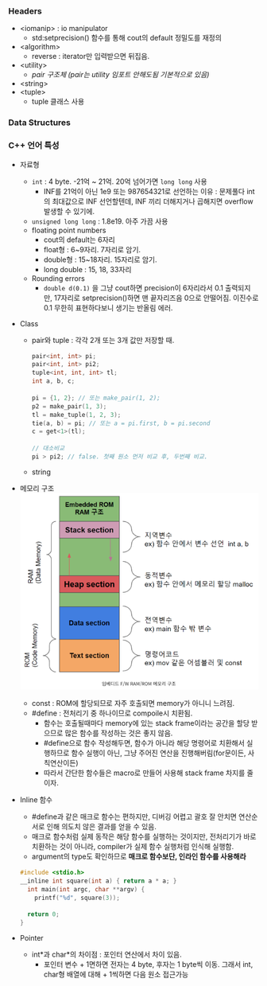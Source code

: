 ### Headers
  - \<iomanip> : io manipulator 
    - std:setprecision() 함수를 통해 cout의 default 정밀도를 재정의 
  - \<algorithm> 
    - reverse : iterator만 입력받으면 뒤집음.
  - \<utility>
    - _pair 구조체 (pair는 utility 임포트 안해도됨 기본적으로 있음)_
  - \<string>
  - \<tuple> 
    - tuple 클래스 사용

### Data Structures


### C++ 언어 특성
- 자료형
  - ```int``` : 4 byte. -21억 ~ 21억. 20억 넘어가면 ```long long``` 사용
    - INF를 21억이 아닌 1e9 또는 987654321로 선언하는 이유 : 문제풀다 int의 최대값으로 INF 선언할텐데, INF 끼리 더해지거나 곱해지면 overflow 발생할 수 있기에.
  - ```unsigned long long``` :  1.8e19. 아주 가끔 사용
  - floating point numbers
    - cout의 default는 6자리
    - float형 : 6~9자리. 7자리로 암기.
    - double형 : 15~18자리. 15자리로 암기.
    - long double : 15, 18, 33자리
  - Rounding errors
    - ```double d(0.1)``` 을 그냥 cout하면 precision이 6자리라서 0.1 출력되지만, 17자리로 setprecision()하면 맨 끝자리즈음 0으로 안떨어짐. 이진수로 0.1 무한히 표현하다보니 생기는 반올림 에러.
- Class
  - pair와 tuple : 각각 2개 또는 3개 값만 저장할 때. 
    ```cpp
    pair<int, int> pi;
    pair<int, int> pi2;
    tuple<int, int, int> tl;
    int a, b, c;

    pi = {1, 2}; // 또는 make_pair(1, 2);
    p2 = make_pair(1, 3);
    tl = make_tuple(1, 2, 3);
    tie(a, b) = pi; // 또는 a = pi.first, b = pi.second
    c = get<1>(tl);

    // 대소비교
    pi > pi2; // false. 첫째 원소 먼저 비교 후, 두번째 비교.
    ```
  - string

- 메모리 구조
  ![Alt text](image.png)
  - const : ROM에 할당되므로 자주 호출되면 memory가 아니니 느려짐.
  - #define : 전처리기 중 하나이므로 compoile시 치환됨. 
    - 함수는 호출될때마다 memory에 있는 stack frame이라는 공간을 
    할당 받으므로 많은 함수를 작성하는 것은 좋지 않음.
    - #define으로 함수 작성해두면, 함수가 아니라 해당 명령어로 치환해서 실행하므로 함수 실행이 아닌, 그냥 주어진 연산을 진행해버림(for문이든, 사칙연산이든)
    - 따라서 간단한 함수들은 macro로 만들어 사용해 stack frame 차지를 줄이자.
- Inline 함수
  - #define과 같은 매크로 함수는 편하지만, 디버깅 어렵고 괄호 잘 안치면 연산순서로 인해 의도치 않은 결과를 얻을 수 있음.
  - 매크로 함수처럼 실제 동작은 해당 함수를 실행하는 것이지만, 전처리기가 바로 치환하는 것이 아니라, compiler가 실제 함수 실행처럼 인식해 실행함.
  - argument의 type도 확인하므로 __매크로 함수보단, 인라인 함수를 사용해라__
  ```cpp
  #include <stdio.h>
  __inline int square(int a) { return a * a; }
    int main(int argc, char **argv) {
      printf("%d", square(3));

    return 0;
  }
  ```
- Pointer
  - int\*과 char\*의 차이점 : 포인터 연산에서 차이 있음.
    - 포인터 변수 + 1면하면 전자는 4 byte, 후자는 1 byte씩 이동. 그래서 int, char형 배열에 대해 + 1씩하면 다음 원소 접근가능